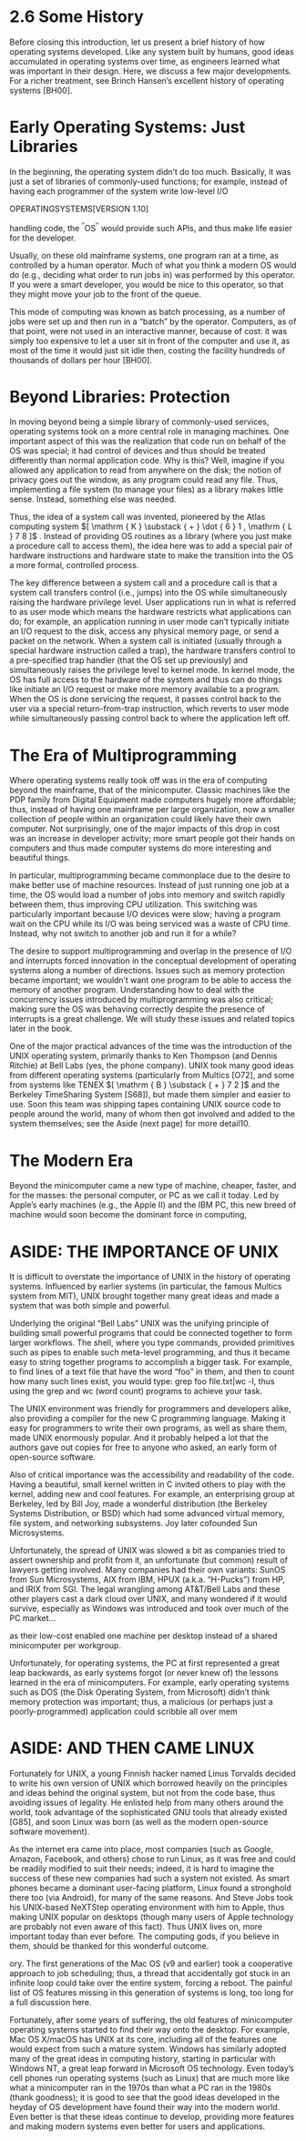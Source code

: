 # 2.6 Some History  

Before closing this introduction, let us present a brief history of how operating systems developed. Like any system built by humans, good ideas accumulated in operating systems over time, as engineers learned what was important in their design. Here, we discuss a few major developments. For a richer treatment, see Brinch Hansen’s excellent history of operating systems [BH00].  

# Early Operating Systems: Just Libraries  

In the beginning, the operating system didn’t do too much. Basically, it was just a set of libraries of commonly-used functions; for example, instead of having each programmer of the system write low-level I/O  

OPERATINGSYSTEMS[VERSION 1.10]  

handling code, the ${ } ^ { \prime \prime } \mathrm { O S } ^ { \prime \prime }$ would provide such APIs, and thus make life easier for the developer.  

Usually, on these old mainframe systems, one program ran at a time, as controlled by a human operator. Much of what you think a modern OS would do (e.g., deciding what order to run jobs in) was performed by this operator. If you were a smart developer, you would be nice to this operator, so that they might move your job to the front of the queue.  

This mode of computing was known as batch processing, as a number of jobs were set up and then run in a “batch” by the operator. Computers, as of that point, were not used in an interactive manner, because of cost: it was simply too expensive to let a user sit in front of the computer and use it, as most of the time it would just sit idle then, costing the facility hundreds of thousands of dollars per hour [BH00].  

# Beyond Libraries: Protection  

In moving beyond being a simple library of commonly-used services, operating systems took on a more central role in managing machines. One important aspect of this was the realization that code run on behalf of the OS was special; it had control of devices and thus should be treated differently than normal application code. Why is this? Well, imagine if you allowed any application to read from anywhere on the disk; the notion of privacy goes out the window, as any program could read any file. Thus, implementing a file system (to manage your files) as a library makes little sense. Instead, something else was needed.  

Thus, the idea of a system call was invented, pioneered by the Atlas computing system $[ \mathrm { K } \substack { + } \dot { 6 } 1 , \mathrm { L } 7 8 ]$ . Instead of providing OS routines as a library (where you just make a procedure call to access them), the idea here was to add a special pair of hardware instructions and hardware state to make the transition into the OS a more formal, controlled process.  

The key difference between a system call and a procedure call is that a system call transfers control (i.e., jumps) into the OS while simultaneously raising the hardware privilege level. User applications run in what is referred to as user mode which means the hardware restricts what applications can do; for example, an application running in user mode can’t typically initiate an I/O request to the disk, access any physical memory page, or send a packet on the network. When a system call is initiated (usually through a special hardware instruction called a trap), the hardware transfers control to a pre-specified trap handler (that the OS set up previously) and simultaneously raises the privilege level to kernel mode. In kernel mode, the OS has full access to the hardware of the system and thus can do things like initiate an $\mathrm { I } / \mathrm { O }$ request or make more memory available to a program. When the OS is done servicing the request, it passes control back to the user via a special return-from-trap instruction, which reverts to user mode while simultaneously passing control back to where the application left off.  

# The Era of Multiprogramming  

Where operating systems really took off was in the era of computing beyond the mainframe, that of the minicomputer. Classic machines like the PDP family from Digital Equipment made computers hugely more affordable; thus, instead of having one mainframe per large organization, now a smaller collection of people within an organization could likely have their own computer. Not surprisingly, one of the major impacts of this drop in cost was an increase in developer activity; more smart people got their hands on computers and thus made computer systems do more interesting and beautiful things.  

In particular, multiprogramming became commonplace due to the desire to make better use of machine resources. Instead of just running one job at a time, the OS would load a number of jobs into memory and switch rapidly between them, thus improving CPU utilization. This switching was particularly important because I/O devices were slow; having a program wait on the CPU while its I/O was being serviced was a waste of CPU time. Instead, why not switch to another job and run it for a while?  

The desire to support multiprogramming and overlap in the presence of I/O and interrupts forced innovation in the conceptual development of operating systems along a number of directions. Issues such as memory protection became important; we wouldn’t want one program to be able to access the memory of another program. Understanding how to deal with the concurrency issues introduced by multiprogramming was also critical; making sure the OS was behaving correctly despite the presence of interrupts is a great challenge. We will study these issues and related topics later in the book.  

One of the major practical advances of the time was the introduction of the UNIX operating system, primarily thanks to Ken Thompson (and Dennis Ritchie) at Bell Labs (yes, the phone company). UNIX took many good ideas from different operating systems (particularly from Multics [O72], and some from systems like TENEX $[ \mathrm { B } \substack { + } 7 2 ]$ and the Berkeley TimeSharing System [S68]), but made them simpler and easier to use. Soon this team was shipping tapes containing UNIX source code to people around the world, many of whom then got involved and added to the system themselves; see the Aside (next page) for more detail10.  

# The Modern Era  

Beyond the minicomputer came a new type of machine, cheaper, faster, and for the masses: the personal computer, or PC as we call it today. Led by Apple’s early machines (e.g., the Apple II) and the IBM PC, this new breed of machine would soon become the dominant force in computing,  

# ASIDE: THE IMPORTANCE OF UNIX  

It is difficult to overstate the importance of UNIX in the history of operating systems. Influenced by earlier systems (in particular, the famous Multics system from MIT), UNIX brought together many great ideas and made a system that was both simple and powerful.  

Underlying the original “Bell Labs” UNIX was the unifying principle of building small powerful programs that could be connected together to form larger workflows. The shell, where you type commands, provided primitives such as pipes to enable such meta-level programming, and thus it became easy to string together programs to accomplish a bigger task. For example, to find lines of a text file that have the word “foo” in them, and then to count how many such lines exist, you would type: grep foo file.txt|wc -l, thus using the grep and wc (word count) programs to achieve your task.  

The UNIX environment was friendly for programmers and developers alike, also providing a compiler for the new C programming language. Making it easy for programmers to write their own programs, as well as share them, made UNIX enormously popular. And it probably helped a lot that the authors gave out copies for free to anyone who asked, an early form of open-source software.  

Also of critical importance was the accessibility and readability of the code. Having a beautiful, small kernel written in C invited others to play with the kernel, adding new and cool features. For example, an enterprising group at Berkeley, led by Bill Joy, made a wonderful distribution (the Berkeley Systems Distribution, or BSD) which had some advanced virtual memory, file system, and networking subsystems. Joy later cofounded Sun Microsystems.  

Unfortunately, the spread of UNIX was slowed a bit as companies tried to assert ownership and profit from it, an unfortunate (but common) result of lawyers getting involved. Many companies had their own variants: SunOS from Sun Microsystems, AIX from IBM, HPUX (a.k.a. “H-Pucks”) from HP, and IRIX from SGI. The legal wrangling among AT&T/Bell Labs and these other players cast a dark cloud over UNIX, and many wondered if it would survive, especially as Windows was introduced and took over much of the PC market...  

as their low-cost enabled one machine per desktop instead of a shared minicomputer per workgroup.  

Unfortunately, for operating systems, the PC at first represented a great leap backwards, as early systems forgot (or never knew of) the lessons learned in the era of minicomputers. For example, early operating systems such as DOS (the Disk Operating System, from Microsoft) didn’t think memory protection was important; thus, a malicious (or perhaps just a poorly-programmed) application could scribble all over mem  

# ASIDE: AND THEN CAME LINUX  

Fortunately for UNIX, a young Finnish hacker named Linus Torvalds decided to write his own version of UNIX which borrowed heavily on the principles and ideas behind the original system, but not from the code base, thus avoiding issues of legality. He enlisted help from many others around the world, took advantage of the sophisticated GNU tools that already existed [G85], and soon Linux was born (as well as the modern open-source software movement).  

As the internet era came into place, most companies (such as Google, Amazon, Facebook, and others) chose to run Linux, as it was free and could be readily modified to suit their needs; indeed, it is hard to imagine the success of these new companies had such a system not existed. As smart phones became a dominant user-facing platform, Linux found a stronghold there too (via Android), for many of the same reasons. And Steve Jobs took his UNIX-based NeXTStep operating environment with him to Apple, thus making UNIX popular on desktops (though many users of Apple technology are probably not even aware of this fact). Thus UNIX lives on, more important today than ever before. The computing gods, if you believe in them, should be thanked for this wonderful outcome.  

ory. The first generations of the Mac OS (v9 and earlier) took a cooperative approach to job scheduling; thus, a thread that accidentally got stuck in an infinite loop could take over the entire system, forcing a reboot. The painful list of OS features missing in this generation of systems is long, too long for a full discussion here.  

Fortunately, after some years of suffering, the old features of minicomputer operating systems started to find their way onto the desktop. For example, Mac OS X/macOS has UNIX at its core, including all of the features one would expect from such a mature system. Windows has similarly adopted many of the great ideas in computing history, starting in particular with Windows NT, a great leap forward in Microsoft OS technology. Even today’s cell phones run operating systems (such as Linux) that are much more like what a minicomputer ran in the 1970s than what a PC ran in the 1980s (thank goodness); it is good to see that the good ideas developed in the heyday of OS development have found their way into the modern world. Even better is that these ideas continue to develop, providing more features and making modern systems even better for users and applications.  

